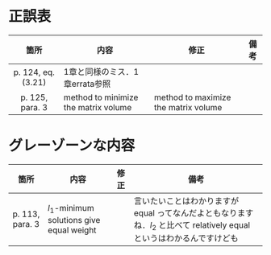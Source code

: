 # 正誤表
| 箇所  | 内容  | 修正  | 備考  |
| :-: | --- | --- | --- |
| p. 124, eq. (3.21) |  1章と同様のミス．1章errata参照  |   |   |
| p. 125, para. 3 | method to minimize the matrix volume | method to maximize the matrix volume |   |   |

# グレーゾーンな内容
| 箇所    | 内容  | 修正  | 備考  |
| :-: | --- | --- | --- |
| p. 113, para. 3 | $l_1$-minimum solutions give equal weight | |  言いたいことはわかりますが equal ってなんだよともなりますね．$l_2$ と比べて relatively equal というはわかるんですけども |